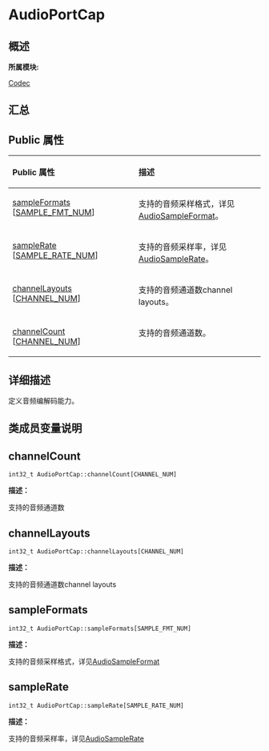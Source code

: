 # AudioPortCap<a name="ZH-CN_TOPIC_0000001291040556"></a>

## **概述**<a name="section843049202083931"></a>

**所属模块:**

[Codec](_codec.md)

## **汇总**<a name="section707603267083931"></a>

## Public 属性<a name="pub-attribs"></a>

<a name="table333841872083931"></a>
<table><thead align="left"><tr id="row49293889083931"><th class="cellrowborder" valign="top" width="50%" id="mcps1.1.3.1.1"><p id="p2002899292083931"><a name="p2002899292083931"></a><a name="p2002899292083931"></a>Public 属性</p>
</th>
<th class="cellrowborder" valign="top" width="50%" id="mcps1.1.3.1.2"><p id="p1729132679083931"><a name="p1729132679083931"></a><a name="p1729132679083931"></a>描述</p>
</th>
</tr>
</thead>
<tbody><tr id="row288138440083931"><td class="cellrowborder" valign="top" width="50%" headers="mcps1.1.3.1.1 "><p id="p2120593519083931"><a name="p2120593519083931"></a><a name="p2120593519083931"></a><a href="_audio_port_cap.md#a41697a35137464c8a614e10a8e7ac4c5">sampleFormats</a> [<a href="_codec.md#ga9bda75c363e9bcff915cdd521dd7ba84">SAMPLE_FMT_NUM</a>]</p>
</td>
<td class="cellrowborder" valign="top" width="50%" headers="mcps1.1.3.1.2 "><p id="entry2015437056083931p0"><a name="entry2015437056083931p0"></a><a name="entry2015437056083931p0"></a>支持的音频采样格式，详见<a href="_codec.md#ga97cfd5633b2133e7ebe42dbb9b03e757">AudioSampleFormat</a>。</p>
</td>
</tr>
<tr id="row1904672689083931"><td class="cellrowborder" valign="top" width="50%" headers="mcps1.1.3.1.1 "><p id="p2000224586083931"><a name="p2000224586083931"></a><a name="p2000224586083931"></a><a href="_audio_port_cap.md#af5959ad491cbeb74fc455ae5a8a68941">sampleRate</a> [<a href="_codec.md#ga0d905eaa05b4b6fcec76924eb795d7fe">SAMPLE_RATE_NUM</a>]</p>
</td>
<td class="cellrowborder" valign="top" width="50%" headers="mcps1.1.3.1.2 "><p id="entry1498230461083931p0"><a name="entry1498230461083931p0"></a><a name="entry1498230461083931p0"></a>支持的音频采样率，详见<a href="_codec.md#gaa0280074adafe6d2581d31f71512b842">AudioSampleRate</a>。</p>
</td>
</tr>
<tr id="row1485045580083931"><td class="cellrowborder" valign="top" width="50%" headers="mcps1.1.3.1.1 "><p id="p2038141846083931"><a name="p2038141846083931"></a><a name="p2038141846083931"></a><a href="_audio_port_cap.md#abc672e1fb2e2c4b6f684130a68e45213">channelLayouts</a> [<a href="_codec.md#ga6511732d5b29a6781cf38783157f21e1">CHANNEL_NUM</a>]</p>
</td>
<td class="cellrowborder" valign="top" width="50%" headers="mcps1.1.3.1.2 "><p id="entry1109605671083931p0"><a name="entry1109605671083931p0"></a><a name="entry1109605671083931p0"></a>支持的音频通道数channel layouts。</p>
</td>
</tr>
<tr id="row1693416342083931"><td class="cellrowborder" valign="top" width="50%" headers="mcps1.1.3.1.1 "><p id="p818294877083931"><a name="p818294877083931"></a><a name="p818294877083931"></a><a href="_audio_port_cap.md#ad7a55b2ad64e90082c1f13ddbfa70913">channelCount</a> [<a href="_codec.md#ga6511732d5b29a6781cf38783157f21e1">CHANNEL_NUM</a>]</p>
</td>
<td class="cellrowborder" valign="top" width="50%" headers="mcps1.1.3.1.2 "><p id="entry952458205083931p0"><a name="entry952458205083931p0"></a><a name="entry952458205083931p0"></a>支持的音频通道数。</p>
</td>
</tr>
</tbody>
</table>

## **详细描述**<a name="section18161004083931"></a>

定义音频编解码能力。

## **类成员变量说明**<a name="section939088493083931"></a>

## channelCount<a name="ad7a55b2ad64e90082c1f13ddbfa70913"></a>

```
int32_t AudioPortCap::channelCount[CHANNEL_NUM]
```

**描述：**

支持的音频通道数

## channelLayouts<a name="abc672e1fb2e2c4b6f684130a68e45213"></a>

```
int32_t AudioPortCap::channelLayouts[CHANNEL_NUM]
```

**描述：**

支持的音频通道数channel layouts

## sampleFormats<a name="a41697a35137464c8a614e10a8e7ac4c5"></a>

```
int32_t AudioPortCap::sampleFormats[SAMPLE_FMT_NUM]
```

**描述：**

支持的音频采样格式，详见[AudioSampleFormat](_codec.md#ga97cfd5633b2133e7ebe42dbb9b03e757)

## sampleRate<a name="af5959ad491cbeb74fc455ae5a8a68941"></a>

```
int32_t AudioPortCap::sampleRate[SAMPLE_RATE_NUM]
```

**描述：**

支持的音频采样率，详见[AudioSampleRate](_codec.md#gaa0280074adafe6d2581d31f71512b842)

